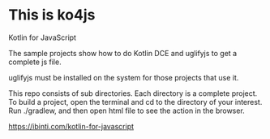 # This is ko4js
Kotlin for JavaScript

The sample projects show how to do Kotlin DCE and uglifyjs to get a complete js file.

uglifyjs must be installed on the system for those projects that use it. 

This repo consists of sub directories. Each directory is a complete project. 
To build a project, open the terminal and cd to the directory of your interest.
Run ./gradlew, and then open html file to see the action in the browser.

https://ibinti.com/kotlin-for-javascript